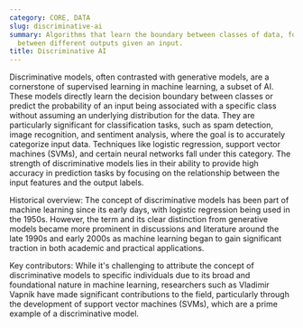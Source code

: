 ```yaml
---
category: CORE, DATA
slug: discriminative-ai
summary: Algorithms that learn the boundary between classes of data, focusing on distinguishing
  between different outputs given an input.
title: Discriminative AI
---
```


Discriminative models, often contrasted with generative models, are a cornerstone of supervised learning in machine learning, a subset of AI. These models directly learn the decision boundary between classes or predict the probability of an input being associated with a specific class without assuming an underlying distribution for the data. They are particularly significant for classification tasks, such as spam detection, image recognition, and sentiment analysis, where the goal is to accurately categorize input data. Techniques like logistic regression, support vector machines (SVMs), and certain neural networks fall under this category. The strength of discriminative models lies in their ability to provide high accuracy in prediction tasks by focusing on the relationship between the input features and the output labels.

Historical overview: The concept of discriminative models has been part of machine learning since its early days, with logistic regression being used in the 1950s. However, the term and its clear distinction from generative models became more prominent in discussions and literature around the late 1990s and early 2000s as machine learning began to gain significant traction in both academic and practical applications.

Key contributors: While it's challenging to attribute the concept of discriminative models to specific individuals due to its broad and foundational nature in machine learning, researchers such as Vladimir Vapnik have made significant contributions to the field, particularly through the development of support vector machines (SVMs), which are a prime example of a discriminative model.
